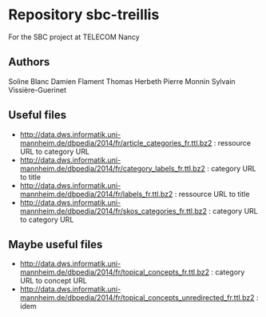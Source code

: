 Repository sbc-treillis
=======================

For the SBC project at TELECOM Nancy

Authors
-------
Soline Blanc
Damien Flament
Thomas Herbeth
Pierre Monnin
Sylvain Vissière-Guerinet

Useful files
------------

* http://data.dws.informatik.uni-mannheim.de/dbpedia/2014/fr/article_categories_fr.ttl.bz2 : ressource URL to category URL
* http://data.dws.informatik.uni-mannheim.de/dbpedia/2014/fr/category_labels_fr.ttl.bz2 : category URL to title
* http://data.dws.informatik.uni-mannheim.de/dbpedia/2014/fr/labels_fr.ttl.bz2 : ressource URL to title
* http://data.dws.informatik.uni-mannheim.de/dbpedia/2014/fr/skos_categories_fr.ttl.bz2 : category URL to category URL 

Maybe useful files
------------------

* http://data.dws.informatik.uni-mannheim.de/dbpedia/2014/fr/topical_concepts_fr.ttl.bz2 : category URL to concept URL
* http://data.dws.informatik.uni-mannheim.de/dbpedia/2014/fr/topical_concepts_unredirected_fr.ttl.bz2 : idem